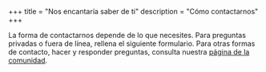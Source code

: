 +++
title = "Nos encantaría saber de ti"
description = "Cómo contactarnos"
+++

La forma de contactarnos depende de lo que necesites. Para preguntas privadas o fuera de línea, rellena el siguiente formulario. Para otras formas de contacto, hacer y responder preguntas, consulta nuestra [página de la comunidad](/es/community).


